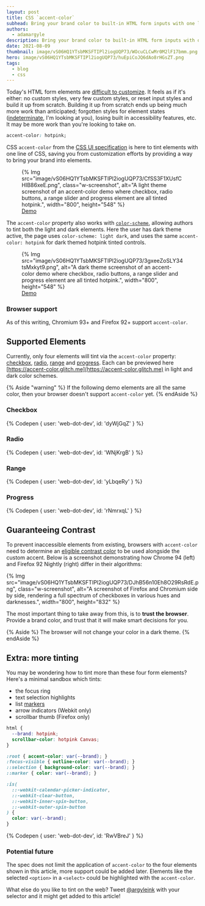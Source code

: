 ```yaml
---
layout: post
title: CSS `accent-color`
subhead: Bring your brand color to built-in HTML form inputs with one line of code.
authors:
  - adamargyle
description: Bring your brand color to built-in HTML form inputs with one line of code.
date: 2021-08-09
thumbnail: image/vS06HQ1YTsbMKSFTIPl2iogUQP73/WOcuCLCwMr0M2lF17bmm.png
hero: image/vS06HQ1YTsbMKSFTIPl2iogUQP73/huEpiCoJQ6dAo8rHGsZT.png
tags:
  - blog
  - css
---
```


Today's HTML form elements are [difficult to
customize](https://codepen.io/GeoffreyCrofte/pen/BiHzp). It feels as if it's
either: no custom styles, very few custom styles, or reset input styles and
build it up from scratch. Building it up from scratch ends up being much more
work than anticipated; forgotten styles for element states
([indeterminate](https://developer.mozilla.org/en-US/docs/Web/CSS/:indeterminate),
I'm looking at you), losing built in accessibility features, etc. It may be more
work than you're looking to take on.

```css
accent-color: hotpink;
```

CSS `accent-color` from the [CSS UI
specification](https://www.w3.org/TR/css-ui-4/#widget-accent) is here to tint
elements with one line of CSS, saving you from customization efforts by
providing a way to bring your brand into elements.

<figure class="w-figure ">
  {% Img 
    src="image/vS06HQ1YTsbMKSFTIPl2iogUQP73/CfSS3F1XUsfCHIB86xeE.png", 
    class="w-screenshot",
    alt="A light theme screenshot of an accent-color demo where 
    checkbox, radio buttons, a range slider and progress element 
    are all tinted hotpink.", 
    width="800", height="548" 
  %}
  <figcaption class="w-figure">
    <a href="https://codepen.io/web-dot-dev/pen/PomBZdy">Demo</a>
  </figcaption>
</figure>

The `accent-color` property also works with
[`color-scheme`](https://web.dev/color-scheme/), allowing authors to tint both
the light and dark elements. Here the user has dark theme active, the page uses
`color-scheme: light dark`, and uses the same `accent-color: hotpink` for dark
themed hotpink tinted controls.

<figure class="w-figure">
  {% Img 
    src="image/vS06HQ1YTsbMKSFTIPl2iogUQP73/3gxeeZoSLY34tsMxkyt9.png", 
    alt="A dark theme screenshot of an accent-color demo where 
    checkbox, radio buttons, a range slider and progress element 
    are all tinted hotpink.", 
    width="800", height="548" 
  %}
  <figcaption class="w-figure">
    <a href="https://codepen.io/web-dot-dev/pen/PomBZdy">Demo</a>
  </figcaption>
</figure>

### Browser support

As of this writing, Chromium 93+ and Firefox 92+ support `accent-color`.

## Supported Elements

Currently, only four elements will tint via the `accent-color` property:
[checkbox](#checkbox), [radio](#radio), [range](#range) and
[progress](#progress). Each can be previewed here
[https://accent-color.glitch.me](https://accent-color.glitch.me) in light and
dark color schemes.

{% Aside "warning" %}
If the following demo elements are all the same color, 
then your browser doesn't support `accent-color` yet.
{% endAside %}

### Checkbox

{% Codepen {
  user: 'web-dot-dev',
  id: 'dyWjGqZ'
} %}

### Radio

{% Codepen {
  user: 'web-dot-dev',
  id: 'WNjKrgB'
} %}

### Range

{% Codepen {
  user: 'web-dot-dev',
  id: 'yLbqeRy'
} %}

### Progress

{% Codepen {
  user: 'web-dot-dev',
  id: 'rNmrxqL'
} %}

## Guaranteeing Contrast

To prevent inaccessible elements from existing, browsers with `accent-color`
need to determine an [eligible contrast
color](https://webaim.org/articles/contrast/) to be used alongside the custom
accent. Below is a screenshot demonstrating how Chrome 94 (left) and Firefox 92
Nightly (right) differ in their algorithms:

{% Img 
  src="image/vS06HQ1YTsbMKSFTIPl2iogUQP73/DJhB56n10Eh8O29RsRdE.png", 
  class="w-screenshot",
  alt="A screenshot of Firefox and Chromium side by side, 
  rendering a full spectrum of checkboxes in various hues and darknesses.", 
  width="800", height="832" 
%}

The most important thing to take away from this, is to **trust the browser**.
Provide a brand color, and trust that it will make smart decisions for you.

{% Aside %}
The browser will not change your color in a dark theme.
{% endAside %}

## Extra: more tinting

You may be wondering how to tint more than these four form elements? Here's a
minimal sandbox which tints:
- the focus ring
- text selection highlights
- list [markers](/css-marker-pseudo-element/)
- arrow indicators (Webkit only)
- scrollbar thumb (Firefox only)

```css
html { 
  --brand: hotpink;
  scrollbar-color: hotpink Canvas;
}

:root { accent-color: var(--brand); }
:focus-visible { outline-color: var(--brand); }
::selection { background-color: var(--brand); }
::marker { color: var(--brand); }

:is(
  ::-webkit-calendar-picker-indicator,
  ::-webkit-clear-button,
  ::-webkit-inner-spin-button, 
  ::-webkit-outer-spin-button
) {
  color: var(--brand);
}
```

{% Codepen {
  user: 'web-dot-dev',
  id: 'RwVBreJ'
} %}

### Potential future

The spec does not limit the application of `accent-color` to the four elements
shown in this article, more support could be added later. Elements like the
selected `<option>` in a `<select>` could be highlighted with the
`accent-color`. 

What else do you like to tint on the web? Tweet
[@argyleink](https://twitter.com/argyleink) with your selector and it might get
added to this article!
